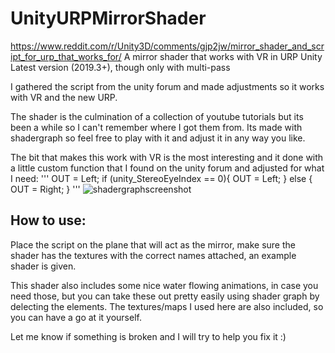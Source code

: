 # UnityURPMirrorShader
https://www.reddit.com/r/Unity3D/comments/gjp2jw/mirror_shader_and_script_for_urp_that_works_for/
A mirror shader that works with VR in URP Unity Latest version (2019.3+), though only with multi-pass

I gathered the script from the unity forum and made adjustments so it works with VR and the new URP.

The shader is the culmination of a collection of youtube tutorials but its been a while so I can't remember where I got them from. Its made with shadergraph so feel free to play with it and adjust it in any way you like.

The bit that makes this work with VR is the most interesting and it done with a little custom function that I found on the unity forum and adjusted for what I need:
'''
OUT = Left;
if (unity_StereoEyeIndex == 0){
OUT = Left;
}
else {
OUT = Right;
}
'''
![shadergraphscreenshot](shadergraphscreenshot.jpg)

## How to use:
Place the script on the plane that will act as the mirror, make sure the shader has the textures with the correct names attached, an example shader is given.

This shader also includes some nice water flowing animations, in case you need those, but you can take these out pretty easily using shader graph by delecting the elements.
The textures/maps I used here are also included, so you can have a go at it yourself.

Let me know if something is broken and I will try to help you fix it :)





